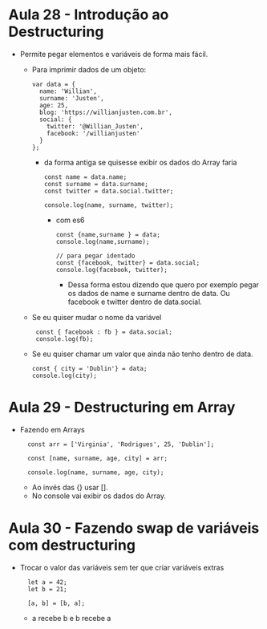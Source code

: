 # Aula 28 -  Introdução ao Destructuring

* Permite pegar elementos e variáveis de forma mais fácil.

  - Para imprimir dados de um objeto:

        var data = {
          name: 'Willian',
          surname: 'Justen',
          age: 25,
          blog: 'https://willianjusten.com.br',
          social: {
            twitter: '@Willian_Justen',
            facebook: '/willianjusten'
          }
        };

    - da forma antiga se quisesse exibir os dados do Array faria
        
          const name = data.name;
          const surname = data.surname;
          const twitter = data.social.twitter;
          
          console.log(name, surname, twitter);

      - com es6
      
            const {name,surname } = data;
            console.log(name,surname);  
            
            // para pegar identado
            const {facebook, twitter} = data.social;
            console.log(facebook, twitter);

        - Dessa forma estou dizendo que quero por exemplo pegar os dados de name e surname dentro de data. Ou facebook e twitter dentro de data.social. 

  - Se eu quiser mudar o nome da variável

         const { facebook : fb } = data.social;
         console.log(fb);

  - Se eu quiser chamar um valor que ainda não tenho dentro de data.

        const { city = 'Dublin'} = data;
        console.log(city);


# Aula 29 - Destructuring em Array

* Fazendo em Arrays

        const arr = ['Virginia', 'Rodrigues', 25, 'Dublin'];

        const [name, surname, age, city] = arr;

        console.log(name, surname, age, city);

  - Ao invés das {} usar [].
  - No console vai exibir os dados do Array.


# Aula 30 - Fazendo swap de variáveis com destructuring

* Trocar o valor das variáveis sem ter que criar variáveis extras


        let a = 42;
        let b = 21;

        [a, b] = [b, a];

    - a recebe b e b recebe a
